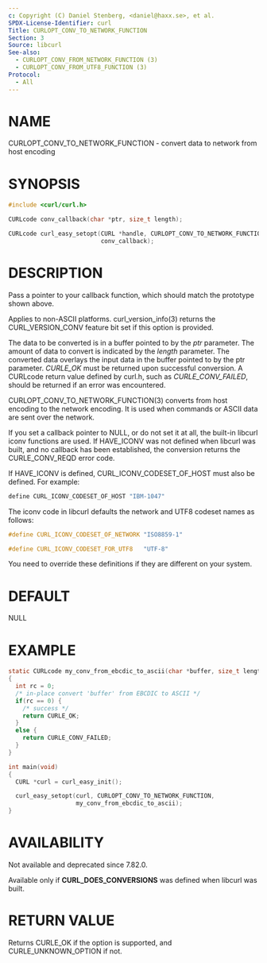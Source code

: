 ```yaml
---
c: Copyright (C) Daniel Stenberg, <daniel@haxx.se>, et al.
SPDX-License-Identifier: curl
Title: CURLOPT_CONV_TO_NETWORK_FUNCTION
Section: 3
Source: libcurl
See-also:
  - CURLOPT_CONV_FROM_NETWORK_FUNCTION (3)
  - CURLOPT_CONV_FROM_UTF8_FUNCTION (3)
Protocol:
  - All
---
```


# NAME

CURLOPT_CONV_TO_NETWORK_FUNCTION - convert data to network from host encoding

# SYNOPSIS

~~~c
#include <curl/curl.h>

CURLcode conv_callback(char *ptr, size_t length);

CURLcode curl_easy_setopt(CURL *handle, CURLOPT_CONV_TO_NETWORK_FUNCTION,
                          conv_callback);
~~~

# DESCRIPTION

Pass a pointer to your callback function, which should match the prototype
shown above.

Applies to non-ASCII platforms. curl_version_info(3) returns the
CURL_VERSION_CONV feature bit set if this option is provided.

The data to be converted is in a buffer pointed to by the *ptr* parameter.
The amount of data to convert is indicated by the *length* parameter. The
converted data overlays the input data in the buffer pointed to by the ptr
parameter. *CURLE_OK* must be returned upon successful conversion. A CURLcode
return value defined by curl.h, such as *CURLE_CONV_FAILED*, should be
returned if an error was encountered.

CURLOPT_CONV_TO_NETWORK_FUNCTION(3) converts from host encoding to the
network encoding. It is used when commands or ASCII data are sent over the
network.

If you set a callback pointer to NULL, or do not set it at all, the built-in
libcurl iconv functions are used. If HAVE_ICONV was not defined when libcurl
was built, and no callback has been established, the conversion returns the
CURLE_CONV_REQD error code.

If HAVE_ICONV is defined, CURL_ICONV_CODESET_OF_HOST must also be defined.
For example:
~~~c
define CURL_ICONV_CODESET_OF_HOST "IBM-1047"
~~~

The iconv code in libcurl defaults the network and UTF8 codeset names as
follows:

~~~c
#define CURL_ICONV_CODESET_OF_NETWORK "ISO8859-1"

#define CURL_ICONV_CODESET_FOR_UTF8   "UTF-8"
~~~

You need to override these definitions if they are different on your system.

# DEFAULT

NULL

# EXAMPLE

~~~c
static CURLcode my_conv_from_ebcdic_to_ascii(char *buffer, size_t length)
{
  int rc = 0;
  /* in-place convert 'buffer' from EBCDIC to ASCII */
  if(rc == 0) {
    /* success */
    return CURLE_OK;
  }
  else {
    return CURLE_CONV_FAILED;
  }
}

int main(void)
{
  CURL *curl = curl_easy_init();

  curl_easy_setopt(curl, CURLOPT_CONV_TO_NETWORK_FUNCTION,
                   my_conv_from_ebcdic_to_ascii);
}
~~~

# AVAILABILITY

Not available and deprecated since 7.82.0.

Available only if **CURL_DOES_CONVERSIONS** was defined when libcurl was
built.

# RETURN VALUE

Returns CURLE_OK if the option is supported, and CURLE_UNKNOWN_OPTION if not.

